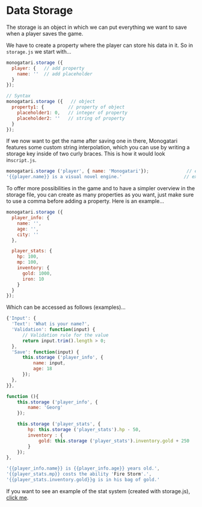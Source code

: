 # Data Storage

The storage is an object in which we can put everything we want to save when a player saves the game.

We have to create a property where the player can store his data in it. So in `storage.js` we start with...

```javascript
monogatari.storage ({
  player: {   // add property
    name: ''  // add placeholder
  }
});

// Syntax
monogatari.storage ({   // object
  property1: {         // property of object
    placeholder1: 0,   // integer of property
    placeholder2: ''   // string of property
  }
});
```

If we now want to get the name after saving one in there, Monogatari features some custom string interpolation, which you can use by writing a storage key inside of two curly braces. This is how it would look in`script.js`.

```javascript
monogatari.storage ('player', { name: 'Monogatari'});              // example for saving a name
'{{player.name}} is a visual novel engine.'                       // example for display the name
```

To offer more possibilities in the game and to have a simpler overview in the storage file, you can create as many properties as you want, just make sure to use a comma before adding a property. Here is an example...

```javascript
monogatari.storage ({ 
  player_info: {
    name: '',
    age: '',
    city: ''
  },

  player_stats: {
    hp: 100,
    mp: 100,
    inventory: {
      gold: 1000,
      iron: 10
    }
  }
});
```

Which can be accessed as follows \(examples\)...

```javascript
{'Input': {                                                             // call input statement
  'Text': 'What is your name?',                                         // show text of the input box
  'Validation': function(input) {
      // Validation rule for the value
      return input.trim().length > 0;
  },
  'Save': function(input) {                                             // call save statement and start a function
      this.storage ('player_info', {                                    // store the value in the variable name
          name: input,
          age: 18                                                       // store 18 in the variable age
      });                                   
  },
}},

function (){
    this.storage ('player_info', {
        name: 'Georg'                                                    // save 'Georg' in variable name (overwrite old value)
    });

    this.storage ('player_stats', {
        hp: this.storage ('player_stats').hp - 50,                      // decrease hp minus 50
        inventory : {
            gold: this.storage ('player_stats').inventory.gold + 250    // add 250 gold
        }
    });                     
},

'{{player_info.name}} is {{player_info.age}} years old.',               // call name = 'Georg' and age = 18
'{{player_stats.mp}} costs the ability 'Fire Storm'.',                  // call mp = '100'
'{{player_stats.inventory.gold}}g is in his bag of gold.'               // call gold = 1250
```

If you want to see an example of the stat system \(created with storage.js\), [click me](https://hyuchia.com/Monogatari-Stat-System/).



